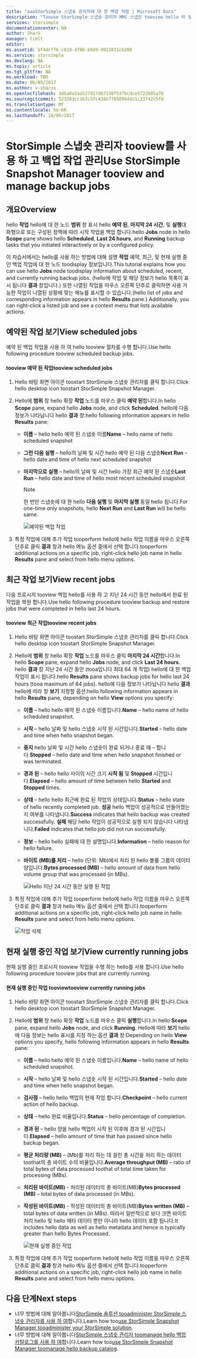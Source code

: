 ```yaml
---
title: "aaaStorSimple 스냅숏 관리자에 대 한 백업 작업 | Microsoft Docs"
description: "Toouse StorSimple 스냅숏 관리자 MMC 스냅인 tooview hello 하 및 예약 된 시간, 현재 실행 중인 및 완료 된 백업 작업을 관리 하는 방법을 설명 합니다."
services: storsimple
documentationcenter: NA
author: SharS
manager: timlt
editor: 
ms.assetid: bf4dcff6-c819-4766-b9d9-9922831cb200
ms.service: storsimple
ms.devlang: NA
ms.topic: article
ms.tgt_pltfrm: NA
ms.workload: TBD
ms.date: 06/05/2017
ms.author: v-sharos
ms.openlocfilehash: 3dba0a2aa527d17d67130f537bcdce5722b05a76
ms.sourcegitcommit: 523283cc1b3c37c428e77850964dc1c33742c5f0
ms.translationtype: MT
ms.contentlocale: ko-KR
ms.lasthandoff: 10/06/2017
---
```

# <a name="use-storsimple-snapshot-manager-tooview-and-manage-backup-jobs"></a><span data-ttu-id="90cfe-103">StorSimple 스냅숏 관리자 tooview를 사용 하 고 백업 작업 관리</span><span class="sxs-lookup"><span data-stu-id="90cfe-103">Use StorSimple Snapshot Manager tooview and manage backup jobs</span></span>

## <a name="overview"></a><span data-ttu-id="90cfe-104">개요</span><span class="sxs-lookup"><span data-stu-id="90cfe-104">Overview</span></span>
<span data-ttu-id="90cfe-105">hello **작업** hello에 대 한 노드 **범위** 창 표시 hello **예약 된**, **마지막 24 시간**, 및 **실행**대화형으로 또는 구성된 정책에 따라 시작 작업을 백업 합니다.</span><span class="sxs-lookup"><span data-stu-id="90cfe-105">hello **Jobs** node in hello **Scope** pane shows hello **Scheduled**, **Last 24 hours**, and **Running** backup tasks that you initiated interactively or by a configured policy.</span></span> 

<span data-ttu-id="90cfe-106">이 자습서에서는 hello를 사용 하는 방법에 대해 설명 **작업** 예약, 최근, 및 현재 실행 중인 백업 작업에 대 한 노드 toodisplay 정보입니다.</span><span class="sxs-lookup"><span data-stu-id="90cfe-106">This tutorial explains how you can use hello **Jobs** node toodisplay information about scheduled, recent, and currently running backup jobs.</span></span> <span data-ttu-id="90cfe-107">(hello에 작업 및 해당 정보가 hello 목록이 표시 됩니다 **결과** 창입니다.) 또한 나열된 작업을 마우스 오른쪽 단추로 클릭하면 사용 가능한 작업이 나열된 상황에 맞는 메뉴를 표시할 수 있습니다.</span><span class="sxs-lookup"><span data-stu-id="90cfe-107">(hello list of jobs and corresponding information appears in hello **Results** pane.) Additionally, you can right-click a listed job and see a context menu that lists available actions.</span></span>

## <a name="view-scheduled-jobs"></a><span data-ttu-id="90cfe-108">예약된 작업 보기</span><span class="sxs-lookup"><span data-stu-id="90cfe-108">View scheduled jobs</span></span>
<span data-ttu-id="90cfe-109">예약 된 백업 작업을 사용 하 여 hello tooview 절차를 수행 합니다.</span><span class="sxs-lookup"><span data-stu-id="90cfe-109">Use hello following procedure tooview scheduled backup jobs.</span></span>

#### <a name="tooview-scheduled-jobs"></a><span data-ttu-id="90cfe-110">tooview 예약 된 작업</span><span class="sxs-lookup"><span data-stu-id="90cfe-110">tooview scheduled jobs</span></span>
1. <span data-ttu-id="90cfe-111">Hello 바탕 화면 아이콘 toostart StorSimple 스냅숏 관리자를 클릭 합니다.</span><span class="sxs-lookup"><span data-stu-id="90cfe-111">Click hello desktop icon toostart StorSimple Snapshot Manager.</span></span> 
2. <span data-ttu-id="90cfe-112">Hello에 **범위** 창 hello 확장 **작업** 노드를 마우스 클릭 **예약 된**합니다.</span><span class="sxs-lookup"><span data-stu-id="90cfe-112">In hello **Scope** pane, expand hello **Jobs** node, and click **Scheduled**.</span></span> <span data-ttu-id="90cfe-113">hello에 다음 정보가 나타납니다 hello **결과** 창:</span><span class="sxs-lookup"><span data-stu-id="90cfe-113">hello following information appears in hello **Results** pane:</span></span>
   
   * <span data-ttu-id="90cfe-114">**이름** – hello hello 예약 된 스냅숏 이름</span><span class="sxs-lookup"><span data-stu-id="90cfe-114">**Name** – hello name of hello scheduled snapshot</span></span>
   * <span data-ttu-id="90cfe-115">**그런 다음 실행** – hello의 날짜 및 시간 hello 예약 된 다음 스냅숏</span><span class="sxs-lookup"><span data-stu-id="90cfe-115">**Next Run** – hello date and time of hello next scheduled snapshot</span></span>
   * <span data-ttu-id="90cfe-116">**마지막으로 실행** – hello의 날짜 및 시간 hello 가장 최근 예약 된 스냅숏</span><span class="sxs-lookup"><span data-stu-id="90cfe-116">**Last Run** – hello date and time of hello most recent scheduled snapshot</span></span>
     
     > [!NOTE]
     > <span data-ttu-id="90cfe-117">한 번만 스냅숏에 대 한 hello **다음 실행** 및 **마지막 실행** 동일 hello 됩니다.</span><span class="sxs-lookup"><span data-stu-id="90cfe-117">For one-time only snapshots, hello **Next Run** and **Last Run** will be hello same.</span></span>
     
     ![예약된 백업 작업](./media/storsimple-snapshot-manager-manage-backup-jobs/HCS_SSM_Jobs_scheduled.png) 
3. <span data-ttu-id="90cfe-119">특정 작업에 대해 추가 작업 tooperform hello에 hello 작업 이름을 마우스 오른쪽 단추로 클릭 **결과** 창과 hello 메뉴 옵션 중에서 선택 합니다.</span><span class="sxs-lookup"><span data-stu-id="90cfe-119">tooperform additional actions on a specific job, right-click hello job name in hello **Results** pane and select from hello menu options.</span></span>

## <a name="view-recent-jobs"></a><span data-ttu-id="90cfe-120">최근 작업 보기</span><span class="sxs-lookup"><span data-stu-id="90cfe-120">View recent jobs</span></span>
<span data-ttu-id="90cfe-121">다음 프로시저 tooview 백업 hello를 사용 하 고 지난 24 시간 동안 hello에서 완료 된 작업을 복원 합니다.</span><span class="sxs-lookup"><span data-stu-id="90cfe-121">Use hello following procedure tooview backup and restore jobs that were completed in hello last 24 hours.</span></span>

#### <a name="tooview-recent-jobs"></a><span data-ttu-id="90cfe-122">tooview 최근 작업</span><span class="sxs-lookup"><span data-stu-id="90cfe-122">tooview recent jobs</span></span>
1. <span data-ttu-id="90cfe-123">Hello 바탕 화면 아이콘 toostart StorSimple 스냅숏 관리자를 클릭 합니다.</span><span class="sxs-lookup"><span data-stu-id="90cfe-123">Click hello desktop icon toostart StorSimple Snapshot Manager.</span></span>
2. <span data-ttu-id="90cfe-124">Hello에 **범위** 창 hello 확장 **작업** 노드를 마우스 클릭 **마지막 24 시간**합니다.</span><span class="sxs-lookup"><span data-stu-id="90cfe-124">In hello **Scope** pane, expand hello **Jobs** node, and click **Last 24 hours**.</span></span> <span data-ttu-id="90cfe-125">hello **결과** 창 지난 24 시간 동안 (tooa입니다 최대 64 개 작업) hello에 대 한 백업 작업이 표시 됩니다.</span><span class="sxs-lookup"><span data-stu-id="90cfe-125">hello **Results** pane shows backup jobs for hello last 24 hours (tooa maximum of 64 jobs).</span></span> <span data-ttu-id="90cfe-126">hello에 다음 정보가 나타납니다 hello **결과** hello에 따라 창 **보기** 지정할 옵션:</span><span class="sxs-lookup"><span data-stu-id="90cfe-126">hello following information appears in hello **Results** pane, depending on hello **View** options you specify:</span></span>
   
   * <span data-ttu-id="90cfe-127">**이름** – hello hello 예약 된 스냅숏 이름입니다.</span><span class="sxs-lookup"><span data-stu-id="90cfe-127">**Name** – hello name of hello scheduled snapshot.</span></span>
   * <span data-ttu-id="90cfe-128">**시작** – hello 날짜 및 hello 스냅숏 시작 된 시간입니다.</span><span class="sxs-lookup"><span data-stu-id="90cfe-128">**Started** – hello date and time when hello snapshot began.</span></span>
   * <span data-ttu-id="90cfe-129">**중지** hello 날짜 및 시간 hello 스냅숏이 완료 되거나 종료 때 – 합니다.</span><span class="sxs-lookup"><span data-stu-id="90cfe-129">**Stopped** – hello date and time when hello snapshot finished or was terminated.</span></span>
   * <span data-ttu-id="90cfe-130">**경과 된** – hello hello 사이의 시간 크기 **시작 됨** 및 **Stopped** 시간입니다.</span><span class="sxs-lookup"><span data-stu-id="90cfe-130">**Elapsed** – hello amount of time between hello **Started** and **Stopped** times.</span></span>
   * <span data-ttu-id="90cfe-131">**상태** – hello hello 최근에 완료 된 작업의 상태입니다.</span><span class="sxs-lookup"><span data-stu-id="90cfe-131">**Status** – hello state of hello recently completed job.</span></span> <span data-ttu-id="90cfe-132">**성공** hello 백업이 성공적으로 만들어졌는지 여부를 나타냅니다.</span><span class="sxs-lookup"><span data-stu-id="90cfe-132">**Success** indicates that hello backup was created successfully.</span></span> <span data-ttu-id="90cfe-133">**실패** 해당 hello 작업이 성공적으로 실행 되지 않습니다 나타냅니다.</span><span class="sxs-lookup"><span data-stu-id="90cfe-133">**Failed** indicates that hello job did not run successfully.</span></span>
   * <span data-ttu-id="90cfe-134">**정보** – hello hello 실패에 대 한 설명입니다.</span><span class="sxs-lookup"><span data-stu-id="90cfe-134">**Information** – hello reason for hello failure.</span></span>
   * <span data-ttu-id="90cfe-135">**바이트 (MB)를 처리** – hello (단위: Mb)에서 처리 된 hello 볼륨 그룹의 데이터 양입니다.</span><span class="sxs-lookup"><span data-stu-id="90cfe-135">**Bytes processed (MB)** – hello amount of data from hello volume group that was processed (in MBs).</span></span> 
     
     ![Hello 지난 24 시간 동안 실행 된 작업](./media/storsimple-snapshot-manager-manage-backup-jobs/HCS_SSM_Jobs_Last_24_hours.png) 
3. <span data-ttu-id="90cfe-137">특정 작업에 대해 추가 작업 tooperform hello에 hello 작업 이름을 마우스 오른쪽 단추로 클릭 **결과** 창과 hello 메뉴 옵션 중에서 선택 합니다.</span><span class="sxs-lookup"><span data-stu-id="90cfe-137">tooperform additional actions on a specific job, right-click hello job name in hello **Results** pane and select from hello menu options.</span></span>
   
    ![작업 삭제](./media/storsimple-snapshot-manager-manage-backup-catalog/HCS_SSM_Delete_backup.png)

## <a name="view-currently-running-jobs"></a><span data-ttu-id="90cfe-139">현재 실행 중인 작업 보기</span><span class="sxs-lookup"><span data-stu-id="90cfe-139">View currently running jobs</span></span>
<span data-ttu-id="90cfe-140">현재 실행 중인 프로시저 tooview 작업을 수행 하는 hello를 사용 합니다.</span><span class="sxs-lookup"><span data-stu-id="90cfe-140">Use hello following procedure tooview jobs that are currently running.</span></span>

#### <a name="tooview-currently-running-jobs"></a><span data-ttu-id="90cfe-141">현재 실행 중인 작업 tooview</span><span class="sxs-lookup"><span data-stu-id="90cfe-141">tooview currently running jobs</span></span>
1. <span data-ttu-id="90cfe-142">Hello 바탕 화면 아이콘 toostart StorSimple 스냅숏 관리자를 클릭 합니다.</span><span class="sxs-lookup"><span data-stu-id="90cfe-142">Click hello desktop icon toostart StorSimple Snapshot Manager.</span></span>
2. <span data-ttu-id="90cfe-143">Hello에 **범위** 창 hello 확장 **작업** 노드를 마우스 클릭 **실행**합니다.</span><span class="sxs-lookup"><span data-stu-id="90cfe-143">In hello **Scope** pane, expand hello **Jobs** node, and click **Running**.</span></span> <span data-ttu-id="90cfe-144">Hello에 따라 **보기** hello에 다음 정보는 hello 표시를 지정 하는 옵션 **결과** 창:</span><span class="sxs-lookup"><span data-stu-id="90cfe-144">Depending on hello **View** options you specify, hello following information appears in hello **Results** pane:</span></span>
   
   * <span data-ttu-id="90cfe-145">**이름** – hello hello 예약 된 스냅숏 이름입니다.</span><span class="sxs-lookup"><span data-stu-id="90cfe-145">**Name** – hello name of hello scheduled snapshot.</span></span>
   * <span data-ttu-id="90cfe-146">**시작** – hello 날짜 및 hello 스냅숏 시작 된 시간입니다.</span><span class="sxs-lookup"><span data-stu-id="90cfe-146">**Started** – hello date and time when hello snapshot began.</span></span>
   * <span data-ttu-id="90cfe-147">**검사점** – hello hello 백업의 현재 작업 합니다.</span><span class="sxs-lookup"><span data-stu-id="90cfe-147">**Checkpoint** – hello current action of hello backup.</span></span>
   * <span data-ttu-id="90cfe-148">**상태** – hello 완료 비율입니다.</span><span class="sxs-lookup"><span data-stu-id="90cfe-148">**Status** – hello percentage of completion.</span></span>
   * <span data-ttu-id="90cfe-149">**경과 된** – hello 양을 hello 백업이 시작 된 이후에 경과 된 시간입니다.</span><span class="sxs-lookup"><span data-stu-id="90cfe-149">**Elapsed** – hello amount of time that has passed since hello backup began.</span></span> 
   * <span data-ttu-id="90cfe-150">**평균 처리량 (MB)** – (Mb)를 처리 하는 데 걸린 총 시간을 처리 하는 데이터 toothat의 총 바이트 수의 비율입니다.</span><span class="sxs-lookup"><span data-stu-id="90cfe-150">**Average throughput (MB)** – ratio of total bytes of data processed toothat of total time taken for processing (MBs).</span></span>
   * <span data-ttu-id="90cfe-151">**처리된 바이트(MB)** - 처리된 데이터의 총 바이트(MB)</span><span class="sxs-lookup"><span data-stu-id="90cfe-151">**Bytes processed (MB)** – total bytes of data processed (in MBs).</span></span>
   * <span data-ttu-id="90cfe-152">**작성된 바이트(MB)** - 작성된 데이터의 총 바이트(MB)</span><span class="sxs-lookup"><span data-stu-id="90cfe-152">**Bytes written (MB)** – total bytes of data written (in MBs).</span></span> <span data-ttu-id="90cfe-153">따라서 일반적으로 보다 크면 바이트 처리 hello 및 hello 메타 데이터 뿐만 아니라 hello 데이터 포함 됩니다.</span><span class="sxs-lookup"><span data-stu-id="90cfe-153">It includes hello data as well as hello metadata and hence is typically greater than hello Bytes Processed.</span></span>
     
     ![현재 실행 중인 작업](./media/storsimple-snapshot-manager-manage-backup-jobs/HCS_SSM_Jobs_running.png)
3. <span data-ttu-id="90cfe-155">특정 작업에 대해 추가 작업 tooperform hello에 hello 작업 이름을 마우스 오른쪽 단추로 클릭 **결과** 창과 hello 메뉴 옵션 중에서 선택 합니다.</span><span class="sxs-lookup"><span data-stu-id="90cfe-155">tooperform additional actions on a specific job, right-click hello job name in hello **Results** pane and select from hello menu options.</span></span>

## <a name="next-steps"></a><span data-ttu-id="90cfe-156">다음 단계</span><span class="sxs-lookup"><span data-stu-id="90cfe-156">Next steps</span></span>
* <span data-ttu-id="90cfe-157">너무 방법에 대해 알아봅니다[StorSimple 솔루션 tooadminister StorSimple 스냅숏 관리자를 사용 하 여](storsimple-snapshot-manager-admin.md)합니다.</span><span class="sxs-lookup"><span data-stu-id="90cfe-157">Learn how too[use StorSimple Snapshot Manager tooadminister your StorSimple solution](storsimple-snapshot-manager-admin.md).</span></span>
* <span data-ttu-id="90cfe-158">너무 방법에 대해 알아봅니다[StorSimple 스냅숏 관리자 toomanage hello 백업 카탈로그를 사용 하 여](storsimple-snapshot-manager-manage-backup-catalog.md)합니다.</span><span class="sxs-lookup"><span data-stu-id="90cfe-158">Learn how too[use StorSimple Snapshot Manager toomanage hello backup catalog](storsimple-snapshot-manager-manage-backup-catalog.md).</span></span>

